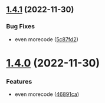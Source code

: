 ## [1.4.1](https://github.com/KlausPopp/sem_release_test/compare/v1.4.0...v1.4.1) (2022-11-30)


### Bug Fixes

* even morecode ([5c87fd2](https://github.com/KlausPopp/sem_release_test/commit/5c87fd2e059b5c223a2c94fe5b6b9a0a0d6d7a81))

# [1.4.0](https://github.com/KlausPopp/sem_release_test/compare/v1.3.0...v1.4.0) (2022-11-30)


### Features

* even morecode ([46891ca](https://github.com/KlausPopp/sem_release_test/commit/46891ca3619dd5d0d2a379744609fb1c418ad1f4))
